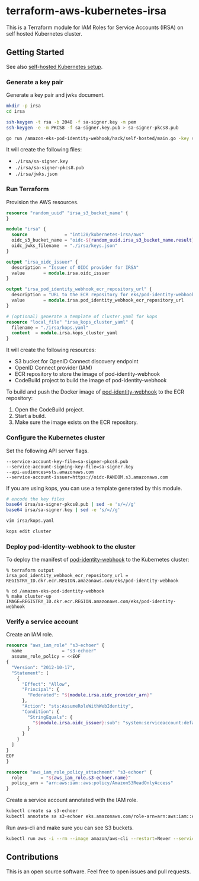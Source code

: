 # terraform-aws-kubernetes-irsa

This is a Terraform module for IAM Roles for Service Accounts (IRSA) on self hosted Kubernetes cluster.


## Getting Started

See also [self-hosted Kubernetes setup](https://github.com/aws/amazon-eks-pod-identity-webhook/blob/master/SELF_HOSTED_SETUP.md).

### Generate a key pair

Generate a key pair and jwks document.

```sh
mkdir -p irsa
cd irsa

ssh-keygen -t rsa -b 2048 -f sa-signer.key -m pem
ssh-keygen -e -m PKCS8 -f sa-signer.key.pub > sa-signer-pkcs8.pub

go run /amazon-eks-pod-identity-webhook/hack/self-hosted/main.go -key sa-signer-pkcs8.pub | jq '.keys += [.keys[0]] | .keys[1].kid = ""' > jwks.json
```

It will create the following files:

- `./irsa/sa-signer.key`
- `./irsa/sa-signer-pkcs8.pub`
- `./irsa/jwks.json`

### Run Terraform

Provision the AWS resources.

```tf
resource "random_uuid" "irsa_s3_bucket_name" {
}

module "irsa" {
  source              = "int128/kubernetes-irsa/aws"
  oidc_s3_bucket_name = "oidc-${random_uuid.irsa_s3_bucket_name.result}"
  oidc_jwks_filename  = "./irsa/keys.json"
}

output "irsa_oidc_issuer" {
  description = "Issuer of OIDC provider for IRSA"
  value       = module.irsa.oidc_issuer
}

output "irsa_pod_identity_webhook_ecr_repository_url" {
  description = "URL to the ECR repository for eks/pod-identity-webhook"
  value       = module.irsa.pod_identity_webhook_ecr_repository_url
}

# (optional) generate a template of cluster.yaml for kops
resource "local_file" "irsa_kops_cluster_yaml" {
  filename = "./irsa/kops.yaml"
  content  = module.irsa.kops_cluster_yaml
}
```

It will create the following resources:

- S3 bucket for OpenID Connect discovery endpoint
- OpenID Connect provider (IAM)
- ECR repository to store the image of pod-identity-webhook
- CodeBuild project to build the image of pod-identity-webhook

To build and push the Docker image of [pod-identity-webhook](https://github.com/aws/amazon-eks-pod-identity-webhook) to the ECR repository:

1. Open the CodeBuild project.
1. Start a build.
1. Make sure the image exists on the ECR repository.

### Configure the Kubernetes cluster

Set the following API server flags.

```
--service-account-key-file=sa-signer-pkcs8.pub
--service-account-signing-key-file=sa-signer.key
--api-audiences=sts.amazonaws.com
--service-account-issuer=https://oidc-RANDOM.s3.amazonaws.com
```

If you are using kops, you can use a template generated by this module.

```sh
# encode the key files
base64 irsa/sa-signer-pkcs8.pub | sed -e 's/=//g'
base64 irsa/sa-signer.key | sed -e 's/=//g'

vim irsa/kops.yaml

kops edit cluster
```

### Deploy pod-identity-webhook to the cluster

To deploy the manifest of [pod-identity-webhook](https://github.com/aws/amazon-eks-pod-identity-webhook) to the Kubernetes cluster:

```console
% terraform output
irsa_pod_identity_webhook_ecr_repository_url = REGISTRY_ID.dkr.ecr.REGION.amazonaws.com/eks/pod-identity-webhook

% cd /amazon-eks-pod-identity-webhook
% make cluster-up IMAGE=REGISTRY_ID.dkr.ecr.REGION.amazonaws.com/eks/pod-identity-webhook
```

### Verify a service account

Create an IAM role.

```tf
resource "aws_iam_role" "s3-echoer" {
  name               = "s3-echoer"
  assume_role_policy = <<EOF
{
  "Version": "2012-10-17",
  "Statement": [
    {
      "Effect": "Allow",
      "Principal": {
        "Federated": "${module.irsa.oidc_provider_arn}"
      },
      "Action": "sts:AssumeRoleWithWebIdentity",
      "Condition": {
        "StringEquals": {
          "${module.irsa.oidc_issuer}:sub": "system:serviceaccount:default:s3-echoer"
        }
      }
    }
  ]
}
EOF
}

resource "aws_iam_role_policy_attachment" "s3-echoer" {
  role       = "${aws_iam_role.s3-echoer.name}"
  policy_arn = "arn:aws:iam::aws:policy/AmazonS3ReadOnlyAccess"
}
```

Create a service account annotated with the IAM role.

```sh
kubectl create sa s3-echoer
kubectl annotate sa s3-echoer eks.amazonaws.com/role-arn=arn:aws:iam::ACCOUNT_ID:role/s3-echoer
```

Run aws-cli and make sure you can see S3 buckets.

```sh
kubectl run aws -i --rm --image amazon/aws-cli --restart=Never --serviceaccount=s3-echoer -- s3 ls
```


## Contributions

This is an open source software. Feel free to open issues and pull requests.
